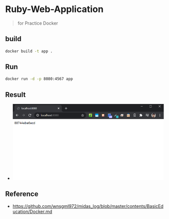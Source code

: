 # Ruby-Web-Application

> for Practice Docker

## build

~~~bash
docker build -t app .
~~~

## Run

~~~bash
docker run -d -p 8080:4567 app
~~~

## Result

* ![capture](capture.png)


## Reference

* <https://github.com/wnsgml972/midas_log/blob/master/contents/BasicEducation/Docker.md>
